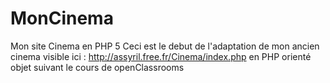MonCinema
=========

Mon site Cinema en PHP 5
Ceci est le debut de l'adaptation de mon ancien cinema visible ici : http://assyril.free.fr/Cinema/index.php
en PHP orienté objet suivant le cours de openClassrooms
